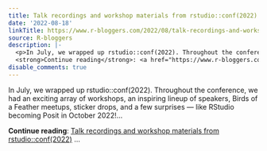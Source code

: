 ```yaml
---
title: Talk recordings and workshop materials from rstudio::conf(2022)
date: '2022-08-18'
linkTitle: https://www.r-bloggers.com/2022/08/talk-recordings-and-workshop-materials-from-rstudioconf2022/
source: R-bloggers
description: |-
  <p>In July, we wrapped up rstudio::conf(2022). Throughout the conference, we had an exciting array of workshops, an inspiring lineup of speakers, Birds of a Feather meetups, sticker drops, and a few surprises — like RStudio becoming Posit in October 2022!...</p>
  <strong>Continue reading</strong>: <a href="https://www.r-bloggers.com/2022/08/talk-recordings-and-workshop-materials-from-rstudioconf2022/">Talk recordings and workshop materials from rstudio::conf(2022)</a> ...
disable_comments: true
---
```

<p>In July, we wrapped up rstudio::conf(2022). Throughout the conference, we had an exciting array of workshops, an inspiring lineup of speakers, Birds of a Feather meetups, sticker drops, and a few surprises — like RStudio becoming Posit in October 2022!...</p>
<strong>Continue reading</strong>: <a href="https://www.r-bloggers.com/2022/08/talk-recordings-and-workshop-materials-from-rstudioconf2022/">Talk recordings and workshop materials from rstudio::conf(2022)</a> ...